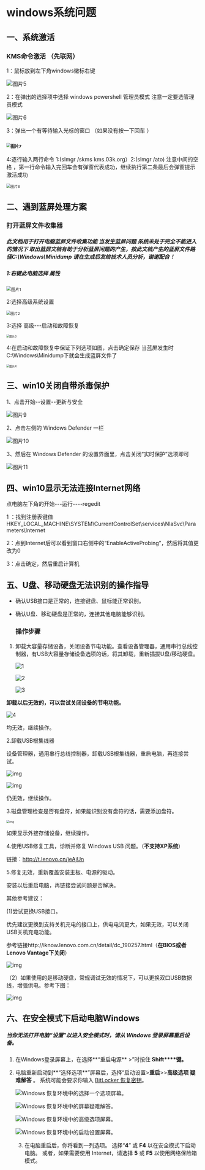 # windows系统问题

## 一、系统激活

### KMS命令激活 （先联网）

1：鼠标放到左下角windows徽标右键

![图片5](https://tva1.sinaimg.cn/large/e6c9d24ely1h1kv0cgo9sj20850aha9y.jpg)

2：在弹出的选择项中选择 windows powershell 管理员模式 注意一定要选管理员模式

![图片6](https://tva1.sinaimg.cn/large/e6c9d24ely1h1kv13z3x0j205f0bcaa4.jpg)

3：弹出一个有等待输入光标的窗口 （如果没有按一下回车 ）

### <img src="https://tva1.sinaimg.cn/large/e6c9d24ely1h1kv1suqdlj20nx0kegmd.jpg" alt="图片7" style="zoom: 67%;" />  

4:逐行输入两行命令 1:(slmgr /skms kms.03k.org）2:(slmgr /ato) 注意中间的空格 ，第一行命令输入完回车会有弹窗代表成功，继续执行第二条最后会弹窗提示激活成功

<img src="https://tva1.sinaimg.cn/large/e6c9d24ely1h1kv35ilzcj20nv0kcdgo.jpg" alt="图片8" style="zoom: 67%;" />

## 二、遇到蓝屏处理方案

### 打开蓝屏文件收集器

##### 此文档用于打开电脑蓝屏文件收集功能 当发生蓝屏问题 系统未处于完全不能进入的情况下 取出蓝屏文档有助于分析蓝屏问题的产生，按此文档产生的蓝屏文件路径C:\Windows\Minidump 请在生成后发给技术人员分析，谢谢配合！

##### 1:右键此电脑选择 属性

<img src="https://tva1.sinaimg.cn/large/e6c9d24ely1h1krhyogx2j20ff0dvmxy.jpg" alt="图片1" style="zoom:77%;" />



2:选择高级系统设置

<img src="https://tva1.sinaimg.cn/large/e6c9d24ely1h1krieu698j209i0hfmxp.jpg" alt="图片2" style="zoom:67%;" />



3:选择 高级---启动和故障恢复

<img src="https://tva1.sinaimg.cn/large/e6c9d24ely1h1kriy3bdhj20lb0nltb6.jpg" alt="图片3" style="zoom:50%;" />



4:在启动和故障恢复中保证下列选项如图，点击确定保存 当蓝屏发生时 C:\Windows\Minidump下就会生成蓝屏文件了

<img src="https://tva1.sinaimg.cn/large/e6c9d24ely1h1krjh4vk9j20jw0n9dhu.jpg" alt="图片4" style="zoom:50%;" />

## 三、win10关闭自带杀毒保护

1、点击开始--设置--更新与安全

![图片9](https://tva1.sinaimg.cn/large/e6c9d24ely1h1kvmdd52bj20sp0h7js9.jpg)

2、点击左侧的 Windows Defender 一栏

![图片10](https://tva1.sinaimg.cn/large/e6c9d24ely1h1kvmqu2m9j20sy0h4q44.jpg)

3、然后在 Windows Defender 的设置界面里，点击关闭“实时保护”选项即可

![图片11](https://tva1.sinaimg.cn/large/e6c9d24ely1h1kvn6qx5ij20t60hbwfq.jpg)



## 四、win10显示无法连接Internet网络

点电脑左下角的开始---运行----regedit

1 ：找到注册表键值HKEY_LOCAL_MACHINE\SYSTEM\CurrentControlSet\services\NlaSvc\Parameters\Internet

2：点到Internet后可以看到窗口右侧中的“EnableActiveProbing”，然后将其值更改为0

3：点击确定，然后重启计算机



## 五、U盘、移动硬盘无法识别的操作指导

- 确认USB接口是正常的，连接键盘、鼠标能正常识别。

- 确认U盘、移动硬盘是正常的，连接其他电脑能够识别。

  ### **操作步骤**

1. 卸载大容量存储设备，关闭设备节电功能。查看设备管理器，通用串行总线控制器，有USB大容量存储设备选项的话，将其卸载，重新插拔U盘/移动硬盘。

   ![1](https://tva1.sinaimg.cn/large/e6c9d24ely1h1n90gajq9j20at09jt8w.jpg)

   ![2](https://tva1.sinaimg.cn/large/e6c9d24ely1h1n90le8svj20at0akweq.jpg)

   ![3](https://tva1.sinaimg.cn/large/e6c9d24ely1h1n90qyh1vj20cr09cweo.jpg)![]()

**卸载以后无效的，可以尝试关闭设备的节电功能。**

![4](https://tva1.sinaimg.cn/large/e6c9d24ely1h1n91fxhghj20h10dmjsf.jpg)

均无效，继续操作。

2.卸载USB根集线器

设备管理器，通用串行总线控制器，卸载USB根集线器，重启电脑，再连接尝试。

![img](https://tva1.sinaimg.cn/large/e6c9d24ely1h1n92b6bvdj20bq0bfjrm.jpg)

![img](https://tva1.sinaimg.cn/large/e6c9d24ely1h1n932tqqnj20bg07yt8l.jpg)

仍无效，继续操作。

3.磁盘管理检查是否有盘符，如果能识别没有盘符的话，需要添加盘符。

<img src="https://tva1.sinaimg.cn/large/e6c9d24ely1h1n93ln6goj215p0mu448.jpg" alt="img" style="zoom:50%;" />

如果显示外接存储设备，继续操作。



4.使用USB修复工具，诊断并修复 Windows USB 问题。（**不支持XP系统**）



链接：http://t.lenovo.cn/jeAjUn



5.修复无效，重新覆盖安装主板、电源的驱动。



安装以后重启电脑，再链接尝试问题是否解决。



其他参考建议：



(1)尝试更换USB接口。

优先建议更换到支持关机充电的接口上，供电电流更大，如果无效，可以关闭USB关机充电功能。

参考链接http://iknow.lenovo.com.cn/detail/dc_190257.html（**在BIOS或者Lenovo Vantage下关闭**）



![img](https://tva1.sinaimg.cn/large/e6c9d24ely1h1n98lt9kaj20gd0a8gm8.jpg)

（2）如果使用的是移动硬盘，常规调试无效的情况下，可以更换双口USB数据线，增强供电。参考下图：

![img](https://tva1.sinaimg.cn/large/e6c9d24ely1h1n98zw5b4j20an09egls.jpg)



## 六、在安全模式下启动电脑Windows

##### 当你无法打开电脑“设置”以进入安全模式时，请从 Windows 登录屏幕重启设备。

1. 在Windows登录屏幕上，在选择**“重启电源** >”时按住 **Shift****键。**

2. 电脑重新启动到**“选择选项**”屏幕后，选择“启动设置>**重启**>>**高级选项** **疑难解答** 。 系统可能会要求你输入 [BitLocker 恢复密钥](https://support.microsoft.com/zh-cn/windows/查找我的-bitlocker-恢复密钥-fd2b3501-a4b9-61e9-f5e6-2a545ad77b3e)。

   ![Windows 恢复环境中的选择一个选项屏幕。](https://tva1.sinaimg.cn/large/e6c9d24ely1h1n9j5hyr7j20eg085aa4.jpg)

   ![Windows 恢复环境中的屏幕疑难解答。](https://tva1.sinaimg.cn/large/e6c9d24ely1h1n9jald94j20eg08574c.jpg)

   ![Windows 恢复环境中的高级选项屏幕。](https://tva1.sinaimg.cn/large/e6c9d24ely1h1n9jeu0h0j20eg085wet.jpg)

   ![Windows 恢复环境中的启动设置屏幕。](https://tva1.sinaimg.cn/large/e6c9d24ely1h1n9jikaitj20eg085q31.jpg)

   3. 在电脑重启后，你将看到一列选项。 选择“**4**” 或 **F4** 以在安全模式下启动电脑。 或者，如果需要使用 Internet，请选择 **5** 或 **F5** 以使用网络保险箱模式。

